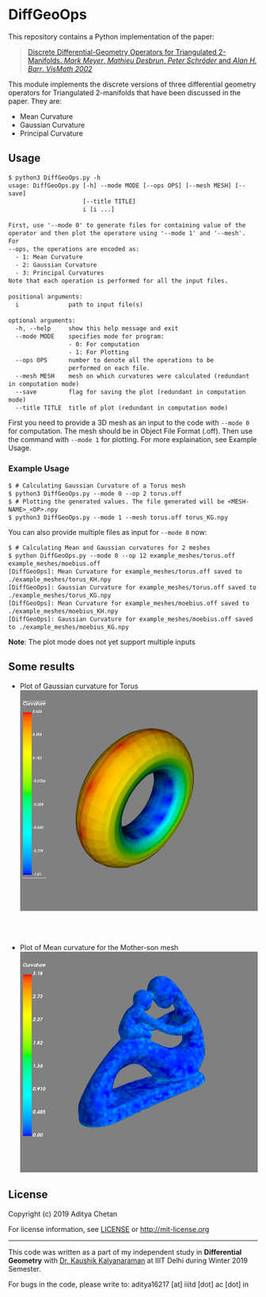 # DiffGeoOps

This repository contains a Python implementation of the paper:

>[Discrete Differential-Geometry Operators for Triangulated 2-Manifolds. *Mark Meyer*, *Mathieu Desbrun*, *Peter Schröder* and *Alan H. Barr*. *VisMath 2002*](http://www.multires.caltech.edu/pubs/diffGeoOps.pdf)

This module implements the discrete versions of three differential geometry operators for Triangulated 2-manifolds that have been discussed in the paper. They are:

- Mean Curvature
- Gaussian Curvature
- Principal Curvature

## Usage

```
$ python3 DiffGeoOps.py -h
usage: DiffGeoOps.py [-h] --mode MODE [--ops OPS] [--mesh MESH] [--save]
                     [--title TITLE]
                     i [i ...]

First, use '--mode 0' to generate files for containing value of the
operator and then plot the operatore using '--mode 1' and '--mesh'. For
--ops, the operations are encoded as:
  - 1: Mean Curvature
  - 2: Gaussian Curvature
  - 3: Principal Curvatures
Note that each operation is performed for all the input files.

positional arguments:
  i              path to input file(s)

optional arguments:
  -h, --help     show this help message and exit
  --mode MODE    specifies mode for program:
                 - 0: For computation
                 - 1: For Plotting
  --ops OPS      number to denote all the operations to be
                 performed on each file.
  --mesh MESH    mesh on which curvatures were calculated (redundant in computation mode)
  --save         flag for saving the plot (redundant in computation mode)
  --title TITLE  title of plot (redundant in computation mode)
```


First you need to provide a 3D mesh as an input to the code with `--mode 0` for computation. The mesh should be in Object File Format (.off). Then use the command with `--mode 1` for plotting. For more explaination, see Example Usage.

### Example Usage

```
$ # Calculating Gaussian Curvature of a Torus mesh
$ python3 DiffGeoOps.py --mode 0 --op 2 torus.off
$ # Plotting the generated values. The file generated will be <MESH-NAME>_<OP>.npy
$ python3 DiffGeoOps.py --mode 1 --mesh torus.off torus_KG.npy
```

You can also provide multiple files as input for `--mode 0` now:

```
$ # Calculating Mean and Gaussian curvatures for 2 meshes
$ python DiffGeoOps.py --mode 0 --op 12 example_meshes/torus.off example_meshes/moebius.off
[DiffGeoOps]: Mean Curvature for example_meshes/torus.off saved to ./example_meshes/torus_KH.npy
[DiffGeoOps]: Gaussian Curvature for example_meshes/torus.off saved to ./example_meshes/torus_KG.npy
[DiffGeoOps]: Mean Curvature for example_meshes/moebius.off saved to ./example_meshes/moebius_KH.npy
[DiffGeoOps]: Gaussian Curvature for example_meshes/moebius.off saved to ./example_meshes/moebius_KG.npy
```

**Note**: The plot mode does not yet support multiple inputs


## Some results
- Plot of Gaussian curvature for Torus
![Gaussian curvature for Torus](img/torus_KG.png?raw=true "Gaussian curvature of Torus")

<br> <br>
- Plot of Mean curvature for the Mother-son mesh
![Mean curvature for Mother-son mesh](img/mother.png "Mean curvature plot for Mother-son mesh")


## License 

Copyright (c) 2019 Aditya Chetan

For license information, see [LICENSE](LICENSE) or http://mit-license.org


- - -

This code was written as a part of my independent study in **Differential Geometry** with [Dr. Kaushik Kalyanaraman](https://www.iiitd.ac.in/kaushik) at IIIT Delhi during Winter 2019 Semester. 

For bugs in the code, please write to: aditya16217 [at] iiitd [dot] ac [dot] in



